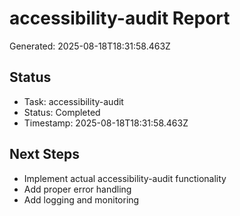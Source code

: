 # accessibility-audit Report

Generated: 2025-08-18T18:31:58.463Z

## Status
- Task: accessibility-audit
- Status: Completed
- Timestamp: 2025-08-18T18:31:58.463Z

## Next Steps
- Implement actual accessibility-audit functionality
- Add proper error handling
- Add logging and monitoring
